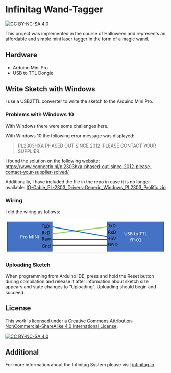 # Infinitag Wand-Tagger
[![CC BY-NC-SA 4.0][cc-by-nc-sa-shield]][cc-by-nc-sa]

This project was implemented in the course of Halloween and represents an affordable and simple mini laser tagger in the form of a magic wand.

## Hardware

- Arduino Mini Pro
- USB to TTL Dongle

## Write Sketch with Windows

I use a USB2TTL converter to write the sketch to the Arduino Mini Pro.

### Problems with Windows 10

With Windows there were some challenges here.

With Windows 10 the following error message was displayed:

> PL2303HXA PHASED OUT SINCE 2012. PLEASE CONTACT YOUR SUPPLIER.

I found the solution on the following website: 
https://www.connectix.nl/pl2303hxa-phased-out-since-2012-please-contact-your-supplier-solved/

Additionally, I have included the file in the repo in case it is no longer available:
[IO-Cable_PL-2303_Drivers-Generic_Windows_PL2303_Prolific.zip](https://github.com/Infinitag/WandTagger/blob/main/divers/IO-Cable_PL-2303_Drivers-Generic_Windows_PL2303_Prolific.zip)

### Wiring

I did the wiring as follows:

![Wiring details](https://github.com/Infinitag/WandTagger/blob/main/images/ConnectUSBToTTL.png?raw=true)

### Uploading Sketch

When programming from Arduino IDE, press and hold the Reset button during compilation and release it after information about sketch size appears and state changes to “Uploading”. Uploading should begin and succeed.

## License
This work is licensed under a
[Creative Commons Attribution-NonCommercial-ShareAlike 4.0 International License][cc-by-nc-sa].

[![CC BY-NC-SA 4.0][cc-by-nc-sa-image]][cc-by-nc-sa]

[cc-by-nc-sa]: http://creativecommons.org/licenses/by-nc-sa/4.0/
[cc-by-nc-sa-image]: https://licensebuttons.net/l/by-nc-sa/4.0/88x31.png
[cc-by-nc-sa-shield]: https://img.shields.io/badge/License-CC%20BY--NC--SA%204.0-lightgrey.svg

## Additional

For more information about the Infinitag System please visit [infinitag.io](http://www.infinitag.io).
